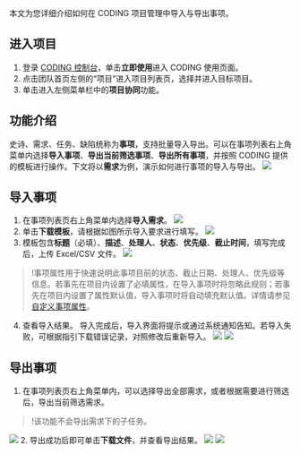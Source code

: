 本文为您详细介绍如何在 CODING 项目管理中导入与导出事项。

## 进入项目
1. 登录 [CODING 控制台](https://console.cloud.tencent.com/coding)，单击**立即使用**进入 CODING 使用页面。
2. 点击团队首页左侧的“项目”进入项目列表页，选择并进入目标项目。
3. 单击进入左侧菜单栏中的**项目协同**功能。

## 功能介绍[](#intro)

史诗、需求、任务、缺陷统称为**事项**，支持批量导入导出。可以在事项列表右上角菜单内选择**导入事项**、**导出当前筛选事项**、**导出所有事项**，并按照 CODING 提供的模板进行操作。下文将以**需求**为例，演示如何进行事项的导入与导出。
![](https://main.qcloudimg.com/raw/25abf2c1c62fd52edc4282aa699e70e2.png)

## 导入事项[](#import)

1.  在事项列表页右上角菜单内选择**导入需求**。
![](https://main.qcloudimg.com/raw/4c71682dbea5a459bd0567cacf0f5a5a.png)
2.  单击**下载模板**，请根据如图所示导入要求进行填写。
![](https://main.qcloudimg.com/raw/bd00357fe9487a68c816d3def5fc8b5d.png)
3.  模板包含**标题**（必填）、**描述**、**处理人**、**状态**、**优先级**、**截止时间**，填写完成后，上传 Excel/CSV 文件。
![](https://main.qcloudimg.com/raw/b929cae4f86aae53b4b1b9f84e11fa41.png)
>!事项属性用于快速说明此事项目前的状态、截止日期、处理人、优先级等信息。若事先在项目内设置了必填属性，在导入事项时将忽略此规则；若事先在项目内设置了属性默认值，导入事项时将自动填充默认值。详情请参见 [自定义事项属性](https://cloud.tencent.com/document/product/1113/58821)。
4.  查看导入结果。
导入完成后，导入界面将提示或通过系统通知告知。若导入失败，可根据指引下载错误记录，对照修改后重新导入。
![](https://main.qcloudimg.com/raw/7587023b98bbbf02c91ae8edafd15139.png)
![](https://main.qcloudimg.com/raw/a749784e32eef5db86d49044323efb22.png)

## 导出事项[](#export)

1.  在事项列表页右上角菜单内，可以选择导出全部需求，或者根据需要进行筛选后，导出当前筛选需求。
>!该功能不会导出需求下的子任务。
>
![](https://main.qcloudimg.com/raw/f4543dd265f950294f79c78ab3b5c0c5.png)
2.  导出成功后即可单击**下载文件**，并查看导出结果。
![](https://main.qcloudimg.com/raw/bd2d7b55973db12a9d10fc04258e9a80.png)
![](https://main.qcloudimg.com/raw/134c81f39b254ba798b0d906136d303e.png)
